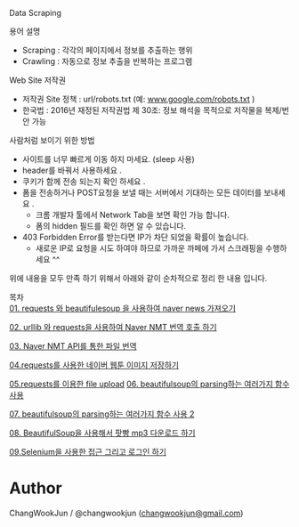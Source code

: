 Data Scraping 

용어 설명  
* Scraping : 각각의 페이지에서 정보를 추출하는 행위  
* Crawling : 자동으로 정보 추출을 반복하는 프로그램  

Web Site 저작권  
* 저작권 Site 정책 :  url/robots.txt  (예: www.google.com/robots.txt )  
* 한국법 : 2016년 재정된 저작권법 제 30조: 정보 해석을 목적으로 저작물을 복제/번안 가능  

사람처럼 보이기 위한 방법
* 사이트를 너무 빠르게 이동 하지 마세요. (sleep 사용)  
* header를 바꿔서 사용하세요 .  
* 쿠키가 함께 전송 되는지 확인 하세요 .  
* 폼을 전송하거나 POST요청을 보낼 때는 서버에서 기대하는 모든 데이터를 보내세요 . 
  - 크롬 개발자 툴에서 Network Tab을 보면 확인 가능 합니다.
  - 폼의 hidden 필드를 확인 하면 알 수 있습니다. 
* 403 Forbidden Error를 받는다면 IP가 차단 되었을 확률이 높습니다.  
  - 새로운 IP로 요청을 시도 하여야 하므로 가까운 까페에 가서 스크래핑을 수행하세요 ^^  


위에 내용을 모두 만족 하기 위해서 아래와 같이 순차적으로 정리 한 내용 입니다.   


목차  
[01. requests 와 beautifulesoup 을 사용하여 naver news 가져오기](https://github.com/thezili-changwook/DataScrapingCrawling/blob/master/01.%20requests%20%20%EC%99%80%20beautifulesoup%20%EC%9D%84%20%EC%82%AC%EC%9A%A9%ED%95%98%EC%97%AC%20naver%20new%20%EA%B0%80%EC%A0%B8%EC%98%A4%EA%B8%B0.ipynb)  

[02. urllib 와 requests을 사용하여 Naver NMT 번역 호출 하기](https://github.com/thezili-changwook/DataScrapingCrawling/blob/master/02.%20urllib%20%EC%99%80%20requests%EC%9D%84%20%EC%82%AC%EC%9A%A9%ED%95%98%EC%97%AC%20Naver%20NMT%20%EB%B2%88%EC%97%AD%20%ED%98%B8%EC%B6%9C%20%ED%95%98%EA%B8%B0.ipynb)  

[03. Naver NMT API를 통한 파일 번역](https://github.com/thezili-changwook/DataScrapingCrawling/blob/master/03.%20Naver%20NMT%20API%EB%A5%BC%20%ED%86%B5%ED%95%9C%20%ED%8C%8C%EC%9D%BC%20%EB%B2%88%EC%97%AD.ipynb)  

[04.requests를 사용한 네이버 웹툰 이미지 저장하기](https://github.com/thezili-changwook/DataScrapingCrawling/blob/master/04.requests%EB%A5%BC%20%EC%82%AC%EC%9A%A9%ED%95%9C%20%EB%84%A4%EC%9D%B4%EB%B2%84%20%EC%9B%B9%ED%88%B0%20%EC%9D%B4%EB%AF%B8%EC%A7%80%20%EC%A0%80%EC%9E%A5%ED%95%98%EA%B8%B0.ipynb)  

[05.requests를 이용한 file upload](https://github.com/thezili-changwook/DataScrapingCrawling/blob/master/05.requests%EB%A5%BC%20%EC%9D%B4%EC%9A%A9%ED%95%9C%20file%20upload.ipynb) 
[06. beautifulsoup의 parsing하는 여러가지 함수 사용](https://github.com/thezili-changwook/DataScrapingCrawling/blob/master/06.%20beautifulsoup%EC%9D%98%20parsing%ED%95%98%EB%8A%94%20%EC%97%AC%EB%9F%AC%EA%B0%80%EC%A7%80%20%ED%95%A8%EC%88%98%20%EC%82%AC%EC%9A%A9.ipynb)  

[07. beautifulsoup의 parsing하는 여러가지 함수 사용 2](https://github.com/thezili-changwook/DataScrapingCrawling/blob/master/07.%20beautifulsoup%EC%9D%98%20parsing%ED%95%98%EB%8A%94%20%EC%97%AC%EB%9F%AC%EA%B0%80%EC%A7%80%20%ED%95%A8%EC%88%98%20%EC%82%AC%EC%9A%A9%202.ipynb)  

[08. BeautifulSoup을 사용해서 팟빵 mp3 다운로드 하기](https://github.com/thezili-changwook/DataScrapingCrawling/blob/master/08.%20BeautifulSoup%EC%9D%84%20%EC%82%AC%EC%9A%A9%ED%95%B4%EC%84%9C%20%ED%8C%9F%EB%B9%B5%20mp3%20%EB%8B%A4%EC%9A%B4%EB%A1%9C%EB%93%9C%20%ED%95%98%EA%B8%B0.ipynb)  

[09.Selenium을 사용한 접근 그리고 로그인 하기](https://github.com/thezili-changwook/DataScrapingCrawling/blob/master/01.%20requests%20%20%EC%99%80%20beautifulesoup%20%EC%9D%84%20%EC%82%AC%EC%9A%A9%ED%95%98%EC%97%AC%20naver%20new%20%EA%B0%80%EC%A0%B8%EC%98%A4%EA%B8%B0.ipynb)  



# Author
ChangWookJun / @changwookjun (changwookjun@gmail.com)

